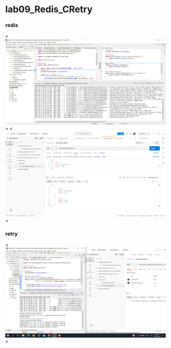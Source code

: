 # lab09_Redis_CRetry



### redis

<![Loading....](./demoRedis/AnhMinhHoa/code_redis.png)>
<![Loading....](./demoRedis/AnhMinhHoa/postman_Redis.png)>


### retry

<![Loading....](./spring-retry/AnhMinhHoa/code_retry.png)>

